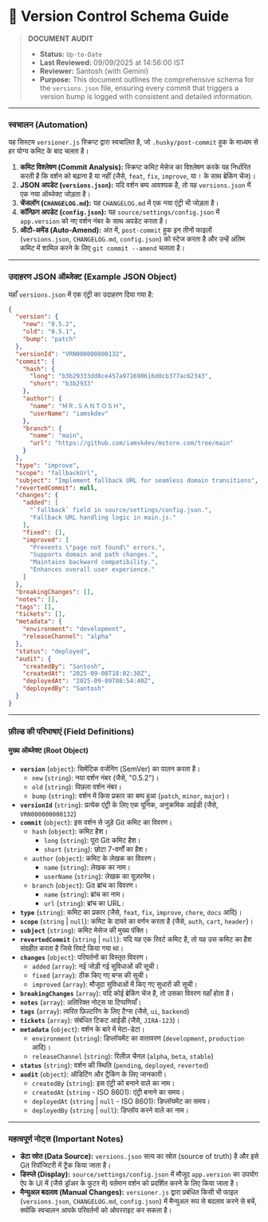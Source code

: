 # 📖 Version Control Schema Guide

> **DOCUMENT AUDIT**
> - **Status:** `Up-to-Date`
> - **Last Reviewed:** 09/09/2025 at 14:56:00 IST
> - **Reviewer:** Santosh (with Gemini)
> - **Purpose:** This document outlines the comprehensive schema for the `versions.json` file, ensuring every commit that triggers a version bump is logged with consistent and detailed information.

---

### स्वचालन (Automation)

यह सिस्टम `versioner.js` स्क्रिप्ट द्वारा स्वचालित है, जो `.husky/post-commit` हुक के माध्यम से हर योग्य कमिट के बाद चलता है।

1.  **कमिट विश्लेषण (Commit Analysis):** स्क्रिप्ट कमिट मेसेज का विश्लेषण करके यह निर्धारित करती है कि वर्शन को बढ़ाना है या नहीं (जैसे, `feat`, `fix`, `improve`, या `!` के साथ ब्रेकिंग चेंज)।
2.  **JSON अपडेट (`versions.json`):** यदि वर्शन बम्प आवश्यक है, तो यह `versions.json` में एक नया ऑब्जेक्ट जोड़ता है।
3.  **चेंजलॉग (`CHANGELOG.md`):** यह `CHANGELOG.md` में एक नया एंट्री भी जोड़ता है।
4.  **कॉन्फ़िग अपडेट (`config.json`):** यह `source/settings/config.json` में `app.version` को नए वर्शन नंबर के साथ अपडेट करता है।
5.  **ऑटो-अमेंड (Auto-Amend):** अंत में, `post-commit` हुक इन तीनों फाइलों (`versions.json`, `CHANGELOG.md`, `config.json`) को स्टेज करता है और उन्हें अंतिम कमिट में शामिल करने के लिए `git commit --amend` चलाता है।

---

### उदाहरण JSON ऑब्जेक्ट (Example JSON Object)

यहाँ `versions.json` में एक एंट्री का उदाहरण दिया गया है:

```json
{
  "version": {
    "new": "0.5.2",
    "old": "0.5.1",
    "bump": "patch"
  },
  "versionId": "VRN000000000132",
  "commit": {
    "hash": {
      "long": "b3b29333dd8ce457a971690616d0cb377ac62343",
      "short": "b3b2933"
    },
    "author": {
      "name": "ＭＲ.ＳＡＮＴＯＳＨ",
      "userName": "iamskdev"
    },
    "branch": {
      "name": "main",
      "url": "https://github.com/iamskdev/mstore.com/tree/main"
    }
  },
  "type": "improve",
  "scope": "fallbackUrl",
  "subject": "Implement fallback URL for seamless domain transitions",
  "revertedCommit": null,
  "changes": {
    "added": [
      "`fallback` field in source/settings/config.json.",
      "Fallback URL handling logic in main.js."
    ],
    "fixed": [],
    "improved": [
      "Prevents \"page not found\" errors.",
      "Supports domain and path changes.",
      "Maintains backward compatibility.",
      "Enhances overall user experience."
    ]
  },
  "breakingChanges": [],
  "notes": [],
  "tags": [],
  "tickets": [],
  "metadata": {
    "environment": "development",
    "releaseChannel": "alpha"
  },
  "status": "deployed",
  "audit": {
    "createdBy": "Santosh",
    "createdAt": "2025-09-08T18:02:38Z",
    "deployedAt": "2025-09-09T08:54:40Z",
    "deployedBy": "Santosh"
  }
}
```

---

### फ़ील्ड की परिभाषाएं (Field Definitions)

#### मुख्य ऑब्जेक्ट (Root Object)

-   **`version`** (`object`): सिमेंटिक वर्जनिंग (SemVer) का पालन करता है।
    -   `new` (`string`): नया वर्शन नंबर (जैसे, "0.5.2")।
    -   `old` (`string`): पिछला वर्शन नंबर।
    -   `bump` (`string`): वर्शन में किस प्रकार का बम्प हुआ (`patch`, `minor`, `major`)।
-   **`versionId`** (`string`): प्रत्येक एंट्री के लिए एक यूनिक, अनुक्रमिक आईडी (जैसे, `VRN000000000132`)
-   **`commit`** (`object`): इस वर्शन से जुड़े Git कमिट का विवरण।
    -   `hash` (`object`): कमिट हैश।
        -   `long` (`string`): पूरा Git कमिट हैश।
        -   `short` (`string`): छोटा 7-वर्णों का हैश।
    -   `author` (`object`): कमिट के लेखक का विवरण।
        -   `name` (`string`): लेखक का नाम।
        -   `userName` (`string`): लेखक का यूज़रनेम।
    -   `branch` (`object`): Git ब्रांच का विवरण।
        -   `name` (`string`): ब्रांच का नाम।
        -   `url` (`string`): ब्रांच का URL।
-   **`type`** (`string`): कमिट का प्रकार (जैसे, `feat`, `fix`, `improve`, `chore`, `docs` आदि)।
-   **`scope`** (`string` | `null`): कमिट के दायरे का वर्णन करता है (जैसे, `auth`, `cart`, `header`)।
-   **`subject`** (`string`): कमिट मेसेज की मुख्य पंक्ति।
-   **`revertedCommit`** (`string` | `null`): यदि यह एक रिवर्ट कमिट है, तो यह उस कमिट का हैश संग्रहीत करता है जिसे रिवर्ट किया गया था।
-   **`changes`** (`object`): परिवर्तनों का विस्तृत विवरण।
    -   `added` (`array`): नई जोड़ी गई सुविधाओं की सूची।
    -   `fixed` (`array`): ठीक किए गए बग्स की सूची।
    -   `improved` (`array`): मौजूदा सुविधाओं में किए गए सुधारों की सूची।
-   **`breakingChanges`** (`array`): यदि कोई ब्रेकिंग चेंज है, तो उसका विवरण यहाँ होता है।
-   **`notes`** (`array`): अतिरिक्त नोट्स या टिप्पणियाँ।
-   **`tags`** (`array`): त्वरित फ़िल्टरिंग के लिए टैग्स (जैसे, `ui`, `backend`)
-   **`tickets`** (`array`): संबंधित टिकट आईडी (जैसे, `JIRA-123`)।
-   **`metadata`** (`object`): वर्शन के बारे में मेटा-डेटा।
    -   `environment` (`string`): डिप्लॉयमेंट का वातावरण (`development`, `production` आदि)।
    -   `releaseChannel` (`string`): रिलीज़ चैनल (`alpha`, `beta`, `stable`)
-   **`status`** (`string`): वर्शन की स्थिति (`pending`, `deployed`, `reverted`)
-   **`audit`** (`object`): ऑडिटिंग और ट्रैकिंग के लिए जानकारी।
    -   `createdBy` (`string`): इस एंट्री को बनाने वाले का नाम।
    -   `createdAt` (`string` - ISO 8601): एंट्री बनाने का समय।
    -   `deployedAt` (`string` | `null` - ISO 8601): डिप्लॉयमेंट का समय।
    -   `deployedBy` (`string` | `null`): डिप्लॉय करने वाले का नाम।

---

### महत्वपूर्ण नोट्स (Important Notes)

-   **डेटा स्रोत (Data Source):** `versions.json` सत्य का स्रोत (source of truth) है और इसे Git रिपॉजिटरी में ट्रैक किया जाता है।
-   **डिस्प्ले (Display):** `source/settings/config.json` में मौजूद `app.version` का उपयोग ऐप के UI में (जैसे ड्रॉअर के फुटर में) वर्तमान वर्शन को प्रदर्शित करने के लिए किया जाता है।
-   **मैन्युअल बदलाव (Manual Changes):** `versioner.js` द्वारा प्रबंधित किसी भी फाइल (`versions.json`, `CHANGELOG.md`, `config.json`) में मैन्युअल रूप से बदलाव करने से बचें, क्योंकि स्वचालन आपके परिवर्तनों को ओवरराइट कर सकता है।
